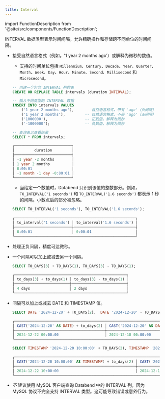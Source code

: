 ```yaml
---
title: Interval
---
```


import FunctionDescription from '@site/src/components/FunctionDescription';

<FunctionDescription description="引入或更新于：v1.2.677"/>

INTERVAL 数据类型表示时间间隔，允许精确操作和存储跨不同单位的时间间隔。

- 接受自然语言格式（例如，'1 year 2 months ago'）或解释为微秒的数值。

    - 支持的时间单位包括 `Millennium`、`Century`、`Decade`、`Year`、`Quarter`、`Month`、`Week`、`Day`、`Hour`、`Minute`、`Second`、`Millisecond` 和 `Microsecond`。

    ```sql title='示例：'
    -- 创建一个包含 INTERVAL 列的表
    CREATE OR REPLACE TABLE intervals (duration INTERVAL);

    -- 插入不同类型的 INTERVAL 数据
    INSERT INTO intervals VALUES 
        ('1 year 2 months ago'),     -- 自然语言格式，带有 'ago'（负间隔）
        ('1 year 2 months'),         -- 自然语言格式，不带 'ago'（正间隔）
        ('1000000'),                 -- 正数值，解释为微秒
        ('-1000000');                -- 负数值，解释为微秒

    -- 查询表以查看结果
    SELECT * FROM intervals;

    ┌──────────────────────────┐
    │         duration         │
    ├──────────────────────────┤
    │ -1 year -2 months        │
    │ 1 year 2 months          │
    │ 0:00:01                  │
    │ -1 month -1 day -0:00:01 │
    └──────────────────────────┘
    ```

    - 当给定一个数值时，Databend 只识别该值的整数部分。例如，`TO_INTERVAL('1 seconds')` 和 `TO_INTERVAL('1.6 seconds')` 都表示 1 秒的间隔。小数点后的部分被忽略。

    ```sql title='示例：'
    SELECT TO_INTERVAL('1 seconds'), TO_INTERVAL('1.6 seconds');

    ┌───────────────────────────────────────────────────────┐
    │ to_interval('1 seconds') │ to_interval('1.6 seconds') │
    ├──────────────────────────┼────────────────────────────┤
    │ 0:00:01                  │ 0:00:01                    │
    └───────────────────────────────────────────────────────┘
    ```
- 处理正负间隔，精度可达微秒。
- 一个间隔可以加上或减去另一个间隔。

    ```sql title='示例：'
    SELECT TO_DAYS(3) + TO_DAYS(1), TO_DAYS(3) - TO_DAYS(1);

    ┌───────────────────────────────────────────────────┐
    │ to_days(3) + to_days(1) │ to_days(3) - to_days(1) │
    ├─────────────────────────┼─────────────────────────┤
    │ 4 days                  │ 2 days                  │
    └───────────────────────────────────────────────────┘
    ```
- 间隔可以加上或减去 DATE 和 TIMESTAMP 值。

    ```sql title='示例：'
    SELECT DATE '2024-12-20' + TO_DAYS(2),  DATE '2024-12-20' - TO_DAYS(2);

    ┌───────────────────────────────────────────────────────────────────────────────────┐
    │ CAST('2024-12-20' AS DATE) + to_days(2) │ CAST('2024-12-20' AS DATE) - to_days(2) │
    ├─────────────────────────────────────────┼─────────────────────────────────────────┤
    │ 2024-12-22 00:00:00                     │ 2024-12-18 00:00:00                     │
    └───────────────────────────────────────────────────────────────────────────────────┘

    SELECT TIMESTAMP '2024-12-20 10:00:00' + TO_DAYS(2), TIMESTAMP '2024-12-20 10:00:00' - TO_DAYS(2);

    ┌───────────────────────────────────────────────────────────────────────────────────────────────────────────────┐
    │ CAST('2024-12-20 10:00:00' AS TIMESTAMP) + to_days(2) │ CAST('2024-12-20 10:00:00' AS TIMESTAMP) - to_days(2) │
    ├───────────────────────────────────────────────────────┼───────────────────────────────────────────────────────┤
    │ 2024-12-22 10:00:00                                   │ 2024-12-18 10:00:00                                   │
    └───────────────────────────────────────────────────────────────────────────────────────────────────────────────┘
    ```
- *不* 建议使用 MySQL 客户端查询 Databend 中的 INTERVAL 列，因为 MySQL 协议不完全支持 INTERVAL 类型。这可能导致错误或意外行为。